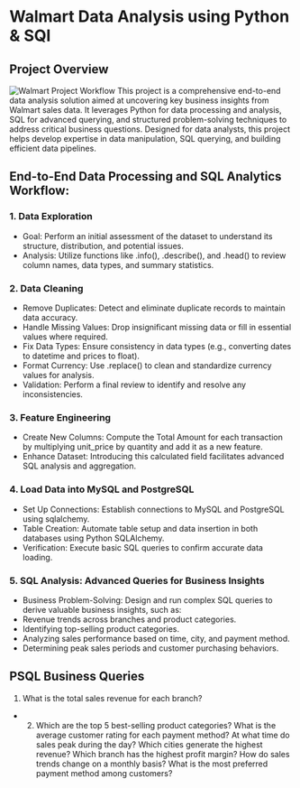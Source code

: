 # Walmart Data Analysis using Python & SQl
## Project Overview
![Walmart Project Workflow](https://github.com/user-attachments/assets/d39df17b-d051-45b1-bd6b-865ed6a560fa)
This project is a comprehensive end-to-end data analysis solution aimed at uncovering key business insights from Walmart sales data. It leverages Python for data processing and analysis, SQL for advanced querying, and structured problem-solving techniques to address critical business questions. Designed for data analysts, this project helps develop expertise in data manipulation, SQL querying, and building efficient data pipelines.
## End-to-End Data Processing and SQL Analytics Workflow:
### 1. Data Exploration
- Goal: Perform an initial assessment of the dataset to understand its structure, distribution, and potential issues.
- Analysis: Utilize functions like .info(), .describe(), and .head() to review column names, data types, and summary statistics.

### 2. Data Cleaning
- Remove Duplicates: Detect and eliminate duplicate records to maintain data accuracy.
- Handle Missing Values: Drop insignificant missing data or fill in essential values where required.
- Fix Data Types: Ensure consistency in data types (e.g., converting dates to datetime and prices to float).
- Format Currency: Use .replace() to clean and standardize currency values for analysis.
- Validation: Perform a final review to identify and resolve any inconsistencies.
### 3. Feature Engineering
- Create New Columns: Compute the Total Amount for each transaction by multiplying unit_price by quantity and add it as a new feature.
- Enhance Dataset: Introducing this calculated field facilitates advanced SQL analysis and aggregation.
### 4. Load Data into MySQL and PostgreSQL
- Set Up Connections: Establish connections to MySQL and PostgreSQL using sqlalchemy.
- Table Creation: Automate table setup and data insertion in both databases using Python SQLAlchemy.
- Verification: Execute basic SQL queries to confirm accurate data loading.
### 5. SQL Analysis: Advanced Queries for Business Insights
- Business Problem-Solving: Design and run complex SQL queries to derive valuable business insights, such as:
- Revenue trends across branches and product categories.
- Identifying top-selling product categories.
- Analyzing sales performance based on time, city, and payment method.
- Determining peak sales periods and customer purchasing behaviors.
## PSQL Business Queries
1. What is the total sales revenue for each branch?
- 2. Which are the top 5 best-selling product categories?
What is the average customer rating for each payment method?
At what time do sales peak during the day?
Which cities generate the highest revenue?
Which branch has the highest profit margin?
How do sales trends change on a monthly basis?
What is the most preferred payment method among customers?
